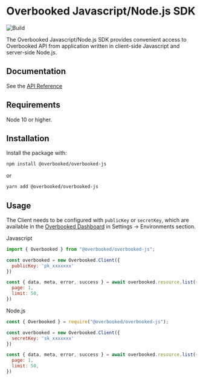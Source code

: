 # Overbooked Javascript/Node.js SDK

![Build](https://github.com/overbooked-io/overbooked-js/workflows/Build/badge.svg?branch=master)

The Overbooked Javascript/Node.js SDK provides convenient access to Overbooked API from application written in client-side Javascript and server-side Node.js.

## Documentation

See the [API Reference](https://docs.overbooked.io/)

## Requirements

Node 10 or higher.

## Installation

Install the package with:

```bash
npm install @overbooked/overbooked-js
```
or
```bash
yarn add @overbooked/overbooked-js
```

## Usage

The Client needs to be configured with `publicKey` or `secretKey`, which are available in the [Overbooked Dashboard](https://dashboard.overbooked.io/) in Settings -> Environments section.

Javascript
```javascript
import { Overbooked } from "@overbooked/overbooked-js";

const overbooked = new Overbooked.Client({
  publicKey: 'pk_xxxxxxx'
})

const { data, meta, error, success } = await overbooked.resource.list({
  page: 1,
  limit: 50,
})
```

Node.js
```javascript
const { Overbooked } = require("@overbooked/overbooked-js");

const overbooked = new Overbooked.Client({
  secretKey: 'sk_xxxxxxx'
})

const { data, meta, error, success } = await overbooked.resource.list({
  page: 1,
  limit: 50,
})
```

